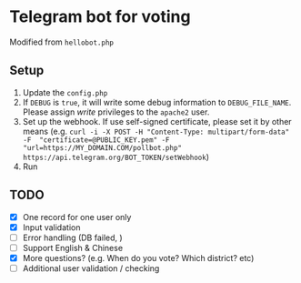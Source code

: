 # Telegram bot for voting

Modified from `hellobot.php`

## Setup

1. Update the `config.php`
2. If `DEBUG` is `true`, it will write some debug information to 
`DEBUG_FILE_NAME`.  Please assign _write_ privileges to the 
`apache2` user.
3. Set up the webhook.  If use self-signed certificate, please set it
by other means (e.g. `curl -i -X POST -H "Content-Type: multipart/form-data" -F 
"certificate=@PUBLIC_KEY.pem" -F "url=https://MY_DOMAIN.COM/pollbot.php" 
https://api.telegram.org/BOT_TOKEN/setWebhook`)
4. Run

## TODO

- [x] One record for one user only
- [x] Input validation
- [ ] Error handling (DB failed, )
- [ ] Support English & Chinese
- [x] More questions? (e.g. When do you vote?  Which district? etc)
- [ ] Additional user validation / checking

